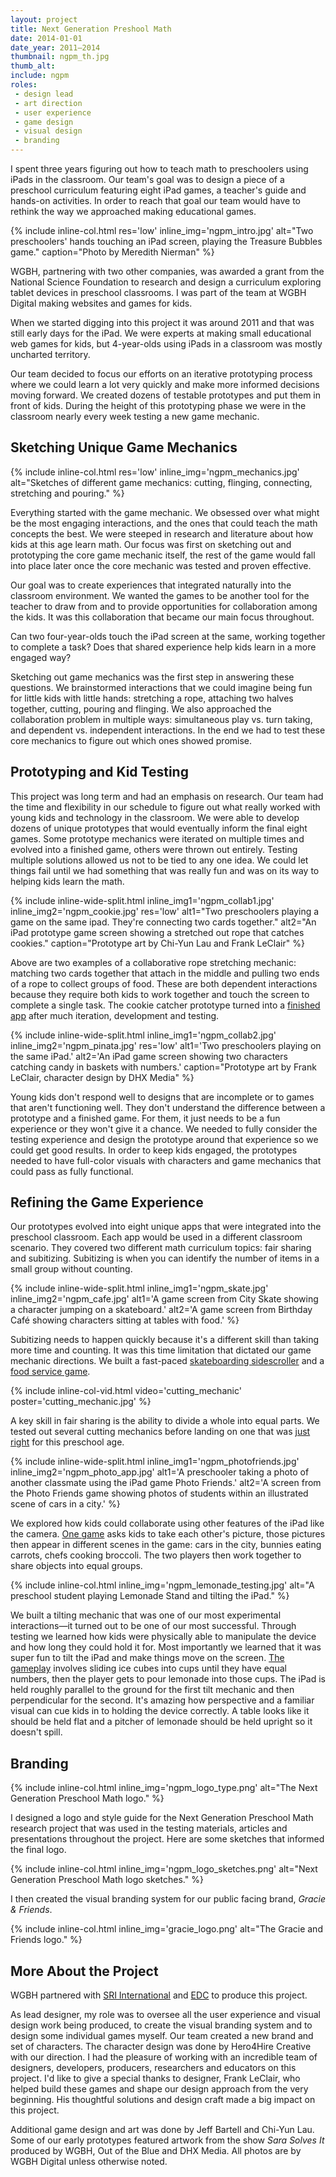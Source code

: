 ```yaml
---
layout: project
title: Next Generation Preshool Math
date: 2014-01-01
date_year: 2011–2014
thumbnail: ngpm_th.jpg
thumb_alt: 
include: ngpm
roles:
 - design lead
 - art direction
 - user experience
 - game design
 - visual design
 - branding
---
```


I spent three years figuring out how to teach math to preschoolers using iPads in the classroom. Our team's goal was to design a piece of a preschool curriculum featuring eight iPad games, a teacher's guide and hands-on activities. In order to reach that goal our team would have to rethink the way we approached making educational games.

{% include inline-col.html res='low' inline_img='ngpm_intro.jpg' alt="Two preschoolers' hands touching an iPad screen, playing the Treasure Bubbles game." caption="Photo by Meredith Nierman" %}

WGBH, partnering with two other companies, was awarded a grant from the National Science Foundation to research and design a curriculum exploring tablet devices in preschool classrooms. I was part of the team at WGBH Digital making websites and games for kids.

When we started digging into this project it was around 2011 and that was still early days for the iPad. We were experts at making small educational web games for kids, but 4-year-olds using iPads in a classroom was mostly uncharted territory.

Our team decided to focus our efforts on an iterative prototyping process where we could learn a lot very quickly and make more informed decisions moving forward. We created dozens of testable prototypes and put them in front of kids. During the height of this prototyping phase we were in the classroom nearly every week testing a new game mechanic.

## Sketching Unique Game Mechanics

{% include inline-col.html res='low' inline_img='ngpm_mechanics.jpg' alt="Sketches of different game mechanics: cutting, flinging, connecting, stretching and pouring." %}

Everything started with the game mechanic. We obsessed over what might be the most engaging interactions, and the ones that could teach the math concepts the best. We were steeped in research and literature about how kids at this age learn math. Our focus was first on sketching out and prototyping the core game mechanic itself, the rest of the game would fall into place later once the core mechanic was tested and proven effective. 

Our goal was to create experiences that integrated naturally into the classroom environment. We wanted the games to be another tool for the teacher to draw from and to provide opportunities for collaboration among the kids. It was this collaboration that became our main focus throughout.

Can two four-year-olds touch the iPad screen at the same, working together to complete a task? Does that shared experience help kids learn in a more engaged way? 

Sketching out game mechanics was the first step in answering these questions. We brainstormed interactions that we could imagine being fun for little kids with little hands: stretching a rope, attaching two halves together, cutting, pouring and flinging. We also approached the collaboration problem in multiple ways: simultaneous play vs. turn taking, and dependent vs. independent interactions. In the end we had to test these core mechanics to figure out which ones showed promise.

## Prototyping and Kid Testing

This project was long term and had an emphasis on research. Our team had the time and flexibility in our schedule to figure out what really worked with young kids and technology in the classroom. We were able to develop dozens of unique prototypes that would eventually inform the final eight games. Some prototype mechanics were iterated on multiple times and evolved into a finished game, others were thrown out entirely. Testing multiple solutions allowed us not to be tied to any one idea. We could let things fail until we had something that was really fun and was on its way to helping kids learn the math.

{% include inline-wide-split.html inline_img1='ngpm_collab1.jpg' inline_img2='ngpm_cookie.jpg' res='low' alt1="Two preschoolers playing a game on the same ipad. They're connecting two cards together." alt2="An iPad prototype game screen showing a stretched out rope that catches cookies." caption="Prototype art by Chi-Yun Lau and Frank LeClair" %}

Above are two examples of a collaborative rope stretching mechanic: matching two cards together that attach in the middle and pulling two ends of a rope to collect groups of food. These are both dependent interactions because they require both kids to work together and touch the screen to complete a single task. The cookie catcher prototype turned into a [finished app](https://itunes.apple.com/us/app/gracie-friends-treasure-bubbles/id922540241?mt=8) after much iteration, development and testing.

{% include inline-wide-split.html inline_img1='ngpm_collab2.jpg' inline_img2='ngpm_pinata.jpg' res='low' alt1='Two preschoolers playing on the same iPad.' alt2='An iPad game screen showing two characters catching candy in baskets with numbers.' caption="Prototype art by Frank LeClair, character design by DHX Media" %}

Young kids don't respond well to designs that are incomplete or to games that aren't functioning well. They don't understand the difference between a prototype and a finished game. For them, it just needs to be a fun experience or they won't give it a chance. We needed to fully consider the testing experience and design the prototype around that experience so we could get good results. In order to keep kids engaged, the prototypes needed to have full-color visuals with characters and game mechanics that could pass as fully functional.

## Refining the Game Experience

Our prototypes evolved into eight unique apps that were integrated into the preschool classroom. Each app would be used in a different classroom scenario. They covered two different math curriculum topics: fair sharing and subitizing. Subitizing is when you can identify the number of items in a small group without counting.

{% include inline-wide-split.html inline_img1='ngpm_skate.jpg' inline_img2='ngpm_cafe.jpg' alt1='A game screen from City Skate showing a character jumping on a skateboard.' alt2='A game screen from Birthday Café showing characters sitting at tables with food.' %}

Subitizing needs to happen quickly because it's a different skill than taking more time and counting. It was this time limitation that dictated our game mechanic directions. We built a fast-paced [skateboarding sidescroller](https://itunes.apple.com/us/app/gracie-friends-city-skate/id923473173?mt=8) and a [food service game](https://itunes.apple.com/us/app/gracie-friends-birthday-cafe/id923468817?mt).

{% include inline-col-vid.html video='cutting_mechanic' poster='cutting_mechanic.jpg' %}

A key skill in fair sharing is the ability to divide a whole into equal parts. We tested out several cutting mechanics before landing on one that was [just right](https://itunes.apple.com/us/app/gracie-friends-breakfast-time/id948483398?mt=8) for this preschool age.

{% include inline-wide-split.html inline_img1='ngpm_photofriends.jpg' inline_img2='ngpm_photo_app.jpg' alt1='A preschooler taking a photo of another classmate using the iPad game Photo Friends.' alt2='A screen from the Photo Friends game showing photos of students within an illustrated scene of cars in a city.' %}

We explored how kids could collaborate using other features of the iPad like the camera. [One game](https://itunes.apple.com/us/app/gracie-friends-photo-friends/id948483390?mt=8) asks kids to take each other's picture, those pictures then appear in different scenes in the game: cars in the city, bunnies eating carrots, chefs cooking broccoli. The two players then work together to share objects into equal groups.

{% include inline-col.html inline_img='ngpm_lemonade_testing.jpg' alt="A preschool student playing Lemonade Stand and tilting the iPad." %}

We built a tilting mechanic that was one of our most experimental interactions—it turned out to be one of our most successful. Through testing we learned how kids were physically able to manipulate the device and how long they could hold it for. Most importantly we learned that it was super fun to tilt the iPad and make things move on the screen. [The gameplay](https://itunes.apple.com/us/app/gracie-friends-lemonade-stand/id948483377?mt=8) involves sliding ice cubes into cups until they have equal numbers, then the player gets to pour lemonade into those cups. The iPad is held roughly parallel to the ground for the first tilt mechanic and then perpendicular for the second. It's amazing how perspective and a familiar visual can cue kids in to holding the device correctly. A table looks like it should be held flat and a pitcher of lemonade should be held upright so it doesn't spill. 

## Branding

{% include inline-col.html inline_img='ngpm_logo_type.png' alt="The Next Generation Preschool Math logo." %}

I designed a logo and style guide for the Next Generation Preschool Math research project that was used in the testing materials, articles and presentations throughout the project. Here are some sketches that informed the final logo.

{% include inline-col.html inline_img='ngpm_logo_sketches.png' alt="Next Generation Preschool Math logo sketches." %}

I then created the visual branding system for our public facing brand, <em>Gracie &amp; Friends</em>.

{% include inline-col.html inline_img='gracie_logo.png' alt="The Gracie and Friends logo." %}

## More About the Project

WGBH partnered with [SRI International](https://www.sri.com/) and [EDC](https://www.edc.org/) to produce this project. 

As lead designer, my role was to oversee all the user experience and visual design work being produced, to create the visual branding system and to design some individual games myself. Our team created a new brand and set of characters. The character design was done by Hero4Hire Creative with our direction. I had the pleasure of working with an incredible team of designers, developers, producers, researchers and educators on this project. I'd like to give a special thanks to designer, Frank LeClair, who helped build these games and shape our design approach from the very beginning. His thoughtful solutions and design craft made a big impact on this project. 

Additional game design and art was done by Jeff Bartell and Chi-Yun Lau. Some of our early prototypes featured artwork from the show <em>Sara Solves It</em> produced by WGBH, Out of the Blue and DHX Media. All photos are by WGBH Digital unless otherwise noted.

